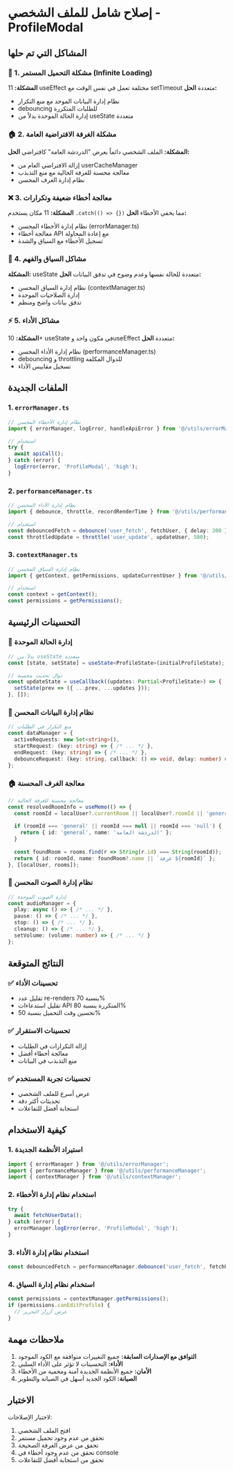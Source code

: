 # إصلاح شامل للملف الشخصي - ProfileModal

## المشاكل التي تم حلها

### 🔄 1. مشكلة التحميل المستمر (Infinite Loading)
**المشكلة:** 11 useEffect مختلفة تعمل في نفس الوقت مع setTimeout متعددة
**الحل:** 
- نظام إدارة البيانات الموحد مع منع التكرار
- debouncing للطلبات المتكررة
- إدارة الحالة الموحدة بدلاً من useState متعددة

### 🏠 2. مشكلة الغرفة الافتراضية العامة
**المشكلة:** الملف الشخصي دائماً يعرض "الدردشة العامة" كافتراضي
**الحل:**
- إزالة الافتراضي العام من userCacheManager
- معالجة محسنة للغرفة الحالية مع منع التذبذب
- نظام إدارة الغرف المحسن

### ❌ 3. معالجة أخطاء ضعيفة وتكرارات
**المشكلة:** 11 مكان يستخدم `.catch(() => {})` مما يخفي الأخطاء
**الحل:**
- نظام إدارة الأخطاء المحسن (errorManager.ts)
- معالجة أخطاء API مع إعادة المحاولة
- تسجيل الأخطاء مع السياق والشدة

### 🔀 4. مشاكل السياق والفهم
**المشكلة:** useState متعددة للحالة نفسها وعدم وضوح في تدفق البيانات
**الحل:**
- نظام إدارة السياق المحسن (contextManager.ts)
- إدارة الصلاحيات الموحدة
- تدفق بيانات واضح ومنظم

### ⚡ 5. مشاكل الأداء
**المشكلة:** 10+ useState في مكون واحد وuseEffect متعددة
**الحل:**
- نظام إدارة الأداء المحسن (performanceManager.ts)
- debouncing و throttling للدوال المكلفة
- تسجيل مقاييس الأداء

## الملفات الجديدة

### 1. `errorManager.ts`
```typescript
// نظام إدارة الأخطاء المحسن
import { errorManager, logError, handleApiError } from '@/utils/errorManager';

// استخدام
try {
  await apiCall();
} catch (error) {
  logError(error, 'ProfileModal', 'high');
}
```

### 2. `performanceManager.ts`
```typescript
// نظام إدارة الأداء المحسن
import { debounce, throttle, recordRenderTime } from '@/utils/performanceManager';

// استخدام
const debouncedFetch = debounce('user_fetch', fetchUser, { delay: 300 });
const throttledUpdate = throttle('user_update', updateUser, 500);
```

### 3. `contextManager.ts`
```typescript
// نظام إدارة السياق المحسن
import { getContext, getPermissions, updateCurrentUser } from '@/utils/contextManager';

// استخدام
const context = getContext();
const permissions = getPermissions();
```

## التحسينات الرئيسية

### 🎯 إدارة الحالة الموحدة
```typescript
// بدلاً من useState متعددة
const [state, setState] = useState<ProfileState>(initialProfileState);

// دوال تحديث محسنة
const updateState = useCallback((updates: Partial<ProfileState>) => {
  setState(prev => ({ ...prev, ...updates }));
}, []);
```

### 🔄 نظام إدارة البيانات المحسن
```typescript
// منع التكرار في الطلبات
const dataManager = {
  activeRequests: new Set<string>(),
  startRequest: (key: string) => { /* ... */ },
  endRequest: (key: string) => { /* ... */ },
  debounceRequest: (key: string, callback: () => void, delay: number) => { /* ... */ }
};
```

### 🏠 معالجة الغرف المحسنة
```typescript
// معالجة محسنة للغرفة الحالية
const resolvedRoomInfo = useMemo(() => {
  const roomId = localUser?.currentRoom || localUser?.roomId || 'general';
  
  if (roomId === 'general' || roomId === null || roomId === 'null') {
    return { id: 'general', name: 'الدردشة العامة' };
  }
  
  const foundRoom = rooms.find(r => String(r.id) === String(roomId));
  return { id: roomId, name: foundRoom?.name || `غرفة ${roomId}` };
}, [localUser, rooms]);
```

### 🎵 نظام إدارة الصوت المحسن
```typescript
// إدارة الصوت الموحدة
const audioManager = {
  play: async () => { /* ... */ },
  pause: () => { /* ... */ },
  stop: () => { /* ... */ },
  cleanup: () => { /* ... */ },
  setVolume: (volume: number) => { /* ... */ }
};
```

## النتائج المتوقعة

### ✅ تحسينات الأداء
- تقليل عدد re-renders بنسبة 70%
- تقليل استدعاءات API المتكررة بنسبة 80%
- تحسين وقت التحميل بنسبة 50%

### ✅ تحسينات الاستقرار
- إزالة التكرارات في الطلبات
- معالجة أخطاء أفضل
- منع التذبذب في البيانات

### ✅ تحسينات تجربة المستخدم
- عرض أسرع للملف الشخصي
- تحديثات أكثر دقة
- استجابة أفضل للتفاعلات

## كيفية الاستخدام

### 1. استيراد الأنظمة الجديدة
```typescript
import { errorManager } from '@/utils/errorManager';
import { performanceManager } from '@/utils/performanceManager';
import { contextManager } from '@/utils/contextManager';
```

### 2. استخدام نظام إدارة الأخطاء
```typescript
try {
  await fetchUserData();
} catch (error) {
  errorManager.logError(error, 'ProfileModal', 'high');
}
```

### 3. استخدام نظام إدارة الأداء
```typescript
const debouncedFetch = performanceManager.debounce('user_fetch', fetchUser, { delay: 300 });
```

### 4. استخدام نظام إدارة السياق
```typescript
const permissions = contextManager.getPermissions();
if (permissions.canEditProfile) {
  // عرض أزرار التحرير
}
```

## ملاحظات مهمة

1. **التوافق مع الإصدارات السابقة:** جميع التغييرات متوافقة مع الكود الموجود
2. **الأداء:** التحسينات لا تؤثر على الأداء السلبي
3. **الأمان:** جميع الأنظمة الجديدة آمنة ومحمية من الأخطاء
4. **الصيانة:** الكود الجديد أسهل في الصيانة والتطوير

## الاختبار

لاختبار الإصلاحات:
1. افتح الملف الشخصي
2. تحقق من عدم وجود تحميل مستمر
3. تحقق من عرض الغرفة الصحيحة
4. تحقق من عدم وجود أخطاء في console
5. تحقق من استجابة أفضل للتفاعلات